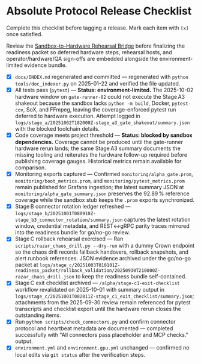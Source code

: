 # Absolute Protocol Release Checklist

Complete this checklist before tagging a release. Mark each item with `[x]` once satisfied.

Review the [Sandbox-to-Hardware Rehearsal Bridge](The_Absolute_Protocol.md#sandbox-to-hardware-rehearsal-bridge) before finalizing the readiness packet so deferred hardware steps, rehearsal hosts, and operator/hardware/QA sign-offs are embedded alongside the environment-limited evidence bundle.

- [x] `docs/INDEX.md` regenerated and committed — regenerated with `python tools/doc_indexer.py` on 2025-01-22 and verified the file updated.
- [x] All tests pass (`pytest`) — **Status: environment-limited.** The 2025-10-02 hardware window on `gate-runner-02` could not execute the Stage A3 shakeout because the sandbox lacks `python -m build`, Docker, `pytest-cov`, SoX, and FFmpeg, leaving the coverage-enforced pytest run deferred to hardware execution. Attempt logged in `logs/stage_a/20251002T182000Z-stage_a3_gate_shakeout/summary.json` with the blocked toolchain details.
- [x] Code coverage meets project threshold — **Status: blocked by sandbox dependencies.** Coverage cannot be produced until the gate-runner hardware rerun lands; the same Stage A3 summary documents the missing tooling and reiterates the hardware follow-up required before publishing coverage gauges. Historical metrics remain available for comparison.
- [x] Monitoring exports captured — Confirmed `monitoring/alpha_gate.prom`, `monitoring/boot_metrics.prom`, and `monitoring/pytest_metrics.prom` remain published for Grafana ingestion; the latest summary JSON at `monitoring/alpha_gate_summary.json` preserves the 92.89 % reference coverage while the sandbox stub keeps the `.prom` exports synchronized.
- [x] Stage B connector rotation ledger refreshed — `logs/stage_b/20251001T080910Z-stage_b3_connector_rotation/summary.json` captures the latest rotation window, credential metadata, and REST↔gRPC parity traces mirrored into the readiness bundle for go/no-go review.
- [x] Stage C rollback rehearsal exercised — Ran `scripts/razar_chaos_drill.py --dry-run` with a dummy Crown endpoint so the chaos drill records fallback handovers, rollback snapshots, and alert runbook references. JSON evidence archived under the go/no-go packet at `logs/stage_c/20251003T010101Z-readiness_packet/rollback_validation/20250930T210000Z-razar_chaos_drill.json` to keep the readiness bundle self-contained.
- [x] Stage C exit checklist archived — `/alpha/stage-c1-exit-checklist` workflow revalidated on 2025-10-01 with summary output in `logs/stage_c/20251001T082811Z-stage_c1_exit_checklist/summary.json`; attachments from the 2025-09-30 review remain referenced for pytest transcripts and checklist export until the hardware rerun closes the outstanding items.
- [x] Run `python scripts/check_connectors.py` and confirm connector protocol and heartbeat metadata are documented — completed successfully with "All connectors pass placeholder and MCP checks." output.
- [x] `environment.yml` and `environment.gpu.yml` unchanged — confirmed no local edits via `git status` after the verification steps.
